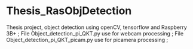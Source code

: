 # Thesis_RasObjDetection
Thesis project, object detection using openCV, tensorflow and Raspberry 3B+ ;
File Object_detection_pi_QKT.py use for webcam processing                   ;
File Object_detection_pi_QKT_picam.py use for picamera processing           ;
